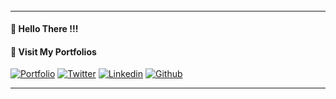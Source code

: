######

---

#### **🙌 Hello There !!!**

#### 🔗 **Visit My Portfolios**

[![Portfolio](https://img.shields.io/badge/Portfolio-1F1E1C?style=for-the-badge&logo=vercel)](https://jayraj-borate.vercel.app)
[![Twitter](https://img.shields.io/badge/Twitter-57534B?style=for-the-badge&logo=X&logoColor=fff)](https://jayraj-borate.vercel.app)
[![Linkedin](https://img.shields.io/badge/LinkedIn-fdf0d5?style=for-the-badge&logo=linkedin&logoColor=fff)](https://jayraj-borate.vercel.app)
[![Github](https://img.shields.io/badge/Github-ffffff?style=for-the-badge&logo=Github&logoColor=000)](https://jayraj-borate.vercel.app)

---
